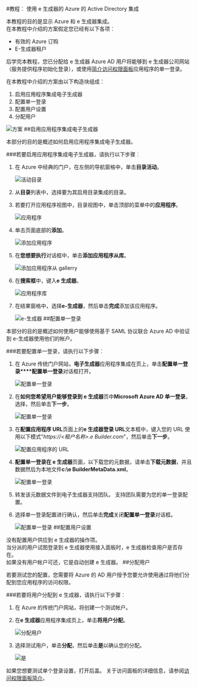 <properties 
    pageTitle="教程︰ Azure Active Directory 集成电子生成器 |Microsoft Azure" 
    description="了解如何使用 Azure Active Directory e 生成器启用单一登录、 自动化资源调配，和更多 ！" 
    services="active-directory" 
    authors="jeevansd"  
    documentationCenter="na" 
    manager="femila"/>
<tags 
    ms.service="active-directory" 
    ms.devlang="na" 
    ms.topic="article" 
    ms.tgt_pltfrm="na" 
    ms.workload="identity" 
    ms.date="09/29/2016" 
    ms.author="jeedes" />

#<a name="tutorial-azure-active-directory-integration-with-e-builder"></a>教程︰ 使用 e 生成器的 Azure 的 Active Directory 集成
  
本教程的目的是显示 Azure 和 e 生成器集成。  
在本教程中介绍的方案假定您已经有以下各项︰

-   有效的 Azure 订购
-   E-生成器租户
  
后学完本教程，您已分配给 e 生成器 Azure AD 用户将能够到 e 生成器公司网站 （服务提供程序初始化登录），或使用[简介访问权限面板](active-directory-saas-access-panel-introduction.md)应用程序的单一登录。
  
在本教程中介绍的方案由以下构造块组成︰

1.  启用应用程序集成电子生成器
2.  配置单一登录
3.  配置用户设置
4.  分配用户

![方案](./media/active-directory-saas-e-builder-tutorial/IC777378.png "方案")
##<a name="enabling-the-application-integration-for-e-builder"></a>启用应用程序集成电子生成器
  
本部分的目的是概述如何启用应用程序集成电子生成器。

###<a name="to-enable-the-application-integration-for-e-builder-perform-the-following-steps"></a>若要启用应用程序集成电子生成器，请执行以下步骤︰

1.  在 Azure 中经典的门户，在左侧的导航窗格中，单击**目录活动**。

    ![活动目录](./media/active-directory-saas-e-builder-tutorial/IC700993.png "活动目录")

2.  从**目录**列表中，选择要为其启用目录集成的目录。

3.  若要打开应用程序视图中，目录视图中，单击顶部的菜单中的**应用程序**。

    ![应用程序](./media/active-directory-saas-e-builder-tutorial/IC700994.png "应用程序")

4.  单击页面底部的**添加**。

    ![添加应用程序](./media/active-directory-saas-e-builder-tutorial/IC749321.png "添加应用程序")

5.  在**您想要执行**对话框中，单击**添加应用程序从库**。

    ![添加应用程序从 gallerry](./media/active-directory-saas-e-builder-tutorial/IC749322.png "添加应用程序从 gallerry")

6.  在**搜索框**中，键入**e 生成器**。

    ![应用程序库](./media/active-directory-saas-e-builder-tutorial/IC777379.png "应用程序库")

7.  在结果窗格中，选择**e-生成器**，然后单击**完成**添加该应用程序。

    ![e-生成器](./media/active-directory-saas-e-builder-tutorial/IC777380.png "e-生成器")
##<a name="configuring-single-sign-on"></a>配置单一登录
  
本部分的目的是概述如何使用户能够使用基于 SAML 协议联合 Azure AD 中验证到 e-生成器使用他们的帐户。

###<a name="to-configure-single-sign-on-perform-the-following-steps"></a>若要配置单一登录，请执行以下步骤︰

1.  在 Azure 传统门户网站，**电子生成器**应用程序集成在页上，单击**配置单一登录****配置单一登录**对话框打开。

    ![配置单一登录](./media/active-directory-saas-e-builder-tutorial/IC777381.png "配置单一登录")

2.  在**如何您希望用户能够登录到 e 生成器**页中**Microsoft Azure AD 单一登录**，选择，然后单击**下一步**。

    ![配置单一登录](./media/active-directory-saas-e-builder-tutorial/IC777382.png "配置单一登录")

3.  在**配置应用程序 URL**页面上的**e 生成器登录 URL**文本框中，键入您的 URL 使用以下模式"*https://\<租户名称\>.e Builder.com*"，然后单击**下一步**。

    ![配置应用程序的 URL](./media/active-directory-saas-e-builder-tutorial/IC777383.png "配置应用程序的 URL")

4.  **配置单一登录在 e 生成器**页面，以下载您的元数据，请单击**下载元数据**，并且数据然后为本地文件**c:\\e BuilderMetaData.xml**。

    ![配置单一登录](./media/active-directory-saas-e-builder-tutorial/IC777384.png "配置单一登录")

5.  转发该元数据文件到电子生成器支持团队。 支持团队需要为您的单一登录配置。

6.  选择单一登录配置进行确认，然后单击**完成**关闭**配置单一登录**对话框。

    ![配置单一登录](./media/active-directory-saas-e-builder-tutorial/IC777385.png "配置单一登录")
##<a name="configuring-user-provisioning"></a>配置用户设置
  
没有配置用户供应到 e 生成器的操作项。  
当分派的用户试图登录到 e 生成器使用接入面板时，e 生成器检查用户是否存在。  
如果没有用户帐户可还，它是自动创建 e 生成器。
##<a name="assigning-users"></a>分配用户
  
若要测试您的配置，您需要将 Azure 的 AD 用户授予您要允许使用通过将他们分配到您应用程序的访问权限。

###<a name="to-assign-users-to-e-builder-perform-the-following-steps"></a>若要将用户分配到 e 生成器，请执行以下步骤︰

1.  在 Azure 的传统门户网站，将创建一个测试帐户。

2.  在**e 生成器**应用程序集成页上，单击**将用户分配**。

    ![分配用户](./media/active-directory-saas-e-builder-tutorial/IC777386.png "分配用户")

3.  选择测试用户，单击**分配**，然后单击**是**以确认您的分配。

    ![是](./media/active-directory-saas-e-builder-tutorial/IC767830.png "是")
  
如果您想要测试单个登录设置，打开后盖。 关于访问面板的详细信息，请参阅[访问权限面板简介](active-directory-saas-access-panel-introduction.md)。
